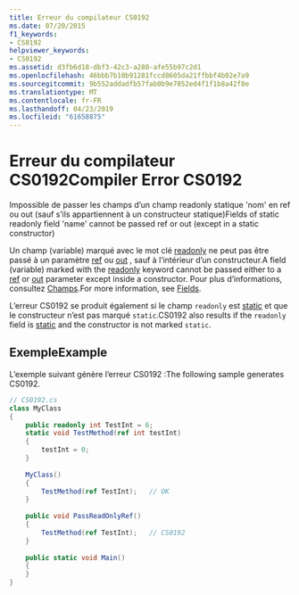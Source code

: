```yaml
---
title: Erreur du compilateur CS0192
ms.date: 07/20/2015
f1_keywords:
- CS0192
helpviewer_keywords:
- CS0192
ms.assetid: d3fb6d18-dbf3-42c3-a280-afe55b97c2d1
ms.openlocfilehash: 46bbb7b10b91281fccd8605da21ffbbf4b02e7a9
ms.sourcegitcommit: 9b552addadfb57fab0b9e7852ed4f1f1b8a42f8e
ms.translationtype: MT
ms.contentlocale: fr-FR
ms.lasthandoff: 04/23/2019
ms.locfileid: "61658875"
---
```

# <a name="compiler-error-cs0192"></a><span data-ttu-id="f9752-102">Erreur du compilateur CS0192</span><span class="sxs-lookup"><span data-stu-id="f9752-102">Compiler Error CS0192</span></span>
<span data-ttu-id="f9752-103">Impossible de passer les champs d’un champ readonly statique 'nom' en ref ou out (sauf s’ils appartiennent à un constructeur statique)</span><span class="sxs-lookup"><span data-stu-id="f9752-103">Fields of static readonly field 'name' cannot be passed ref or out (except in a static constructor)</span></span>  
  
 <span data-ttu-id="f9752-104">Un champ (variable) marqué avec le mot clé [readonly](../../csharp/language-reference/keywords/readonly.md) ne peut pas être passé à un paramètre [ref](../../csharp/language-reference/keywords/ref.md) ou [out](../../csharp/language-reference/keywords/out-parameter-modifier.md) , sauf à l’intérieur d’un constructeur.</span><span class="sxs-lookup"><span data-stu-id="f9752-104">A field (variable) marked with the [readonly](../../csharp/language-reference/keywords/readonly.md) keyword cannot be passed either to a [ref](../../csharp/language-reference/keywords/ref.md) or [out](../../csharp/language-reference/keywords/out-parameter-modifier.md) parameter except inside a constructor.</span></span> <span data-ttu-id="f9752-105">Pour plus d’informations, consultez [Champs](../../csharp/programming-guide/classes-and-structs/fields.md).</span><span class="sxs-lookup"><span data-stu-id="f9752-105">For more information, see [Fields](../../csharp/programming-guide/classes-and-structs/fields.md).</span></span>  
  
 <span data-ttu-id="f9752-106">L’erreur CS0192 se produit également si le champ `readonly` est [static](../../csharp/language-reference/keywords/static.md) et que le constructeur n’est pas marqué `static`.</span><span class="sxs-lookup"><span data-stu-id="f9752-106">CS0192 also results if the `readonly` field is [static](../../csharp/language-reference/keywords/static.md) and the constructor is not marked `static`.</span></span>  
  
## <a name="example"></a><span data-ttu-id="f9752-107">Exemple</span><span class="sxs-lookup"><span data-stu-id="f9752-107">Example</span></span>  
 <span data-ttu-id="f9752-108">L’exemple suivant génère l’erreur CS0192 :</span><span class="sxs-lookup"><span data-stu-id="f9752-108">The following sample generates CS0192.</span></span>  
  
```csharp 
// CS0192.cs  
class MyClass  
{  
    public readonly int TestInt = 6;  
    static void TestMethod(ref int testInt)  
    {  
        testInt = 0;  
    }  
  
    MyClass()  
    {  
        TestMethod(ref TestInt);   // OK  
    }  
  
    public void PassReadOnlyRef()  
    {  
        TestMethod(ref TestInt);   // CS0192  
    }  
  
    public static void Main()  
    {  
    }  
}  
```
